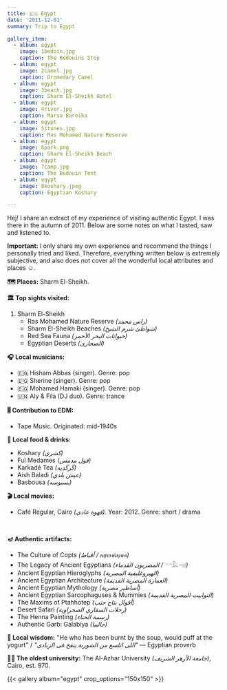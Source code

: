 ```yaml
---
title: 🇪🇬 Egypt
date: '2011-12-01'
summary: Trip to Egypt

gallery_item:
  - album: egypt
    image: 1bedoin.jpg
    caption: The Bedouins Stop
  - album: egypt
    image: 2camel.jpg
    caption: Dromedary Camel
  - album: egypt
    image: 3beach.jpg
    caption: Sharm El-Sheikh Hotel
  - album: egypt
    image: 4river.jpg
    caption: Marsa Bareika
  - album: egypt
    image: 5stones.jpg
    caption: Ras Mohamed Nature Reserve
  - album: egypt
    image: 6park.png
    caption: Sharm El-Sheikh Beach
  - album: egypt
    image: 7camp.jpg
    caption: The Bedouin Tent
  - album: egypt
    image: 8koshary.jpeg
    caption: Egyptian Koshary

---
```

Hej! I share an extract of my experience of visiting authentic Egypt. I was there in the autumn of 2011. Below are some notes on what I tasted, saw and listened to. 

<b>Important:</b> I only share my own experience and recommend the things I personally tried and liked. Therefore, everything written below is extremely subjective, and also does not cover all the wonderful local attributes and places ☺️. 

<b>🗺 Places:</b> Sharm El-Sheikh.<br>

<b>🏛 Top sights visited: </b>
1. Sharm El-Sheikh
    - Ras Mohamed Nature Reserve <i>(راس محمد)</i>
    - Sharm El-Sheikh Beaches <i>(شواطئ شرم الشيخ)</i>
    - Red Sea Fauna <i>(حيوانات البحر الأحمر)</i>
    - Egyptian Deserts <i>(الصحارى)</i>


<b>🎧 Local musicians: </b>
- 🇪🇬 Hisham Abbas (singer). Genre: pop
- 🇪🇬 Sherine (singer). Genre: pop
- 🇪🇬 Mohamed Hamaki (singer). Genre: pop
- 🇺🇳 Aly & Fila (DJ duo). Genre: trance


<b>🎚️ Contribution to EDM: </b>
- Tape Music. Originated: mid-1940s

<b>🥘 Local food & drinks: </b>
- Koshary <i>(كشرى)</i>
- Ful Medames <i>(فول مدمس)</i>
- Karkadé Tea <i>(كَركَديه)</i>
- Aish Baladi <i>(عيش بلدي)</i>
- Basbousa <i>(بسبوسه)</i>


<b>🎬 Local movies:</b>
- Café Regular, Cairo <i>(قهوة عادي)</i>. Year: 2012. Genre: short / drama
<br>


<b>🪔 Authentic artifacts:</b>
- The Culture of Copts <i>(أقباط / ⲛⲓⲣⲉⲙⲛ̀ⲭⲏⲙⲓ)</i>
- The Legacy of Ancient Egyptians <i>(المصريون القدماء / 𓎡𓅓𓏏𓊖)</i>
- Ancient Egyptian Hieroglyphs <i>(الهيروغليفية المصرية)</i>
- Ancient Egyptian Architecture <i>(العمارة المصرية القديمة)</i>
- Ancient Egyptian Mythology <i>(أساطير مصرية)</i>
- Ancient Egyptian Sarcophaguses & Mummies <i>(التوابيت المصرية القديمة)</i>
- The Maxims of Ptahhotep <i>(أقوال بتاح حتب)</i>
- Desert Safari <i>(رحلات السفاري الصحراوية)</i>
- The Henna Painting <i>(رسمة الحناء)</i>
- Authentic Garb: Galabiya <i>(جالبيا)</i>


<b>🦉 Local wisdom:</b> "He who has been burnt by the soup, would puff at the yogurt" / <i>"اللى اتلسع من الشوربة ينفخ فى الزبادى"</i> — Egyptian proverb


<b>👨‍🎓 The oldest university:</b> The Al-Azhar University <i>(جامعة الأزهر الشريف)</i>, Cairo, est. 970.  


{{< gallery album="egypt" crop_options="150x150" >}}
   

